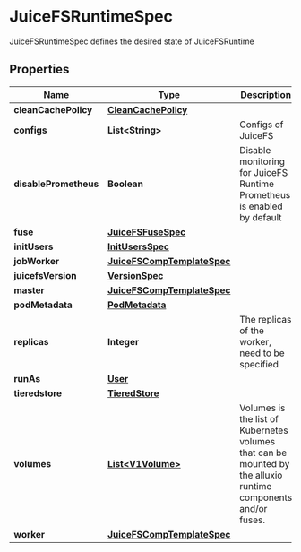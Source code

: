 

# JuiceFSRuntimeSpec

JuiceFSRuntimeSpec defines the desired state of JuiceFSRuntime
## Properties

Name | Type | Description | Notes
------------ | ------------- | ------------- | -------------
**cleanCachePolicy** | [**CleanCachePolicy**](CleanCachePolicy.md) |  |  [optional]
**configs** | **List&lt;String&gt;** | Configs of JuiceFS |  [optional]
**disablePrometheus** | **Boolean** | Disable monitoring for JuiceFS Runtime Prometheus is enabled by default |  [optional]
**fuse** | [**JuiceFSFuseSpec**](JuiceFSFuseSpec.md) |  |  [optional]
**initUsers** | [**InitUsersSpec**](InitUsersSpec.md) |  |  [optional]
**jobWorker** | [**JuiceFSCompTemplateSpec**](JuiceFSCompTemplateSpec.md) |  |  [optional]
**juicefsVersion** | [**VersionSpec**](VersionSpec.md) |  |  [optional]
**master** | [**JuiceFSCompTemplateSpec**](JuiceFSCompTemplateSpec.md) |  |  [optional]
**podMetadata** | [**PodMetadata**](PodMetadata.md) |  |  [optional]
**replicas** | **Integer** | The replicas of the worker, need to be specified |  [optional]
**runAs** | [**User**](User.md) |  |  [optional]
**tieredstore** | [**TieredStore**](TieredStore.md) |  |  [optional]
**volumes** | [**List&lt;V1Volume&gt;**](V1Volume.md) | Volumes is the list of Kubernetes volumes that can be mounted by the alluxio runtime components and/or fuses. |  [optional]
**worker** | [**JuiceFSCompTemplateSpec**](JuiceFSCompTemplateSpec.md) |  |  [optional]



